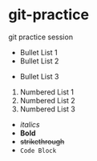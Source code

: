 # git-practice
git practice session

* Bullet List 1
* Bullet List 2
+ Bullet List 3

1. Numbered List 1
2. Numbered List 2
3. Numbered List 3

* _italics_
* **Bold**
* ~~strikethrough~~
* ```Code Block```




